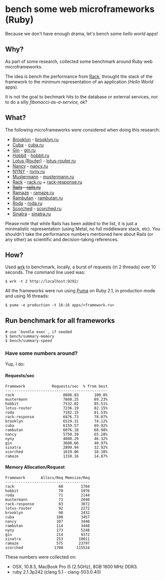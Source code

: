 # bench some web microframeworks (Ruby)

Because we don't have enough drama, let's bench some *hello world* apps!

## Why?

As part of some research, collected some benchmark around Ruby web
microframeworks.

The idea is bench the performance from [Rack](https://github.com/rack/rack),
throught the stack of the framework to the minimum representation of an
application (*Hello World* apps).

It is not the goal to bechmark hits to the database or external services,
nor to do a silly *fibonacci-as-a-service*, ok?

## What?

The following microframeworks were considered when doing this research:

- [Brooklyn](https://github.com/luislavena/brooklyn) - [brooklyn.ru](apps/brooklyn.ru)
- [Cuba](https://github.com/soveran/cuba) - [cuba.ru](apps/cuba.ru)
- [Gin](https://github.com/jcasts/gin) - [gin.ru](apps/gin.ru)
- [Hobbit](https://github.com/patriciomacadden/hobbit) - [hobbit.ru](apps/hobbit.ru)
- [Lotus (Router)](https://github.com/lotus/router) - [lotus-router.ru](apps/lotus-router.ru)
- [Nancy](https://github.com/heapsource/nancy) - [nancy.ru](apps/nancy.ru)
- [NYNY](https://github.com/alisnic/nyny) - [nyny.ru](apps/nyny.ru)
- [Mustermann](https://github.com/rkh/mustermann) - [mustermann.ru](apps/mustermann.ru)
- [Rack](https://github.com/rack/rack) - [rack.ru](apps/rack.ru) + [rack-response.ru](apps/rack-response.ru)
- ~~[Rails](https://github.com/rails/rails) - [rails.ru](apps/rails.ru)~~
- [Ramaze](https://github.com/Ramaze/ramaze) - [ramaze.ru](apps/ramaze.ru)
- [Rambutan](https://github.com/NewRosies/rambutan) - [rambutan.ru](apps/rambutan.ru)
- [Roda](https://github.com/jeremyevans/roda) - [roda.ru](apps/roda.ru)
- [Scorched](https://github.com/Wardrop/Scorched) - [scorched.ru](apps/scorched.ru)
- [Sinatra](https://github.com/sinatra/sinatra) - [sinatra.ru](apps/sinatra.ru)

Please note that while Rails has been added to the list, it is just a
minimalistic representation (using Metal, no full middleware stack, etc). You
shouldn't take the performance numbers mentioned here about Rails (or any
other) as scientific and decision-taking references.

## How?

Used [wrk](https://github.com/wg/wrk) to benchmark, locally, a burst of
requests (in 2 threads) over 10 seconds. The command line used was:

```console
$ wrk -t 2 http://localhost:9292/
```

All the frameworks were run using [Puma](https://github.com/puma/puma) on
Ruby 2.1, in production mode and using 16 threads:

```console
$ puma -e production -t 16:16 apps/<framework.ru>
```

## Run benchmark for all frameworks

```console
# use `bundle exec`, if needed
$ bench/summary-memory
$ bench/summary-speed
```

### Have some numbers around?

Yup, I do:

#### Requests/sec
<!-- speed_table -->
```
Framework            Requests/sec  % from best
----------------------------------------------
rack                      8808.83       100.0%
mustermann                7860.25       89.23%
hobbit                    7532.02       85.51%
lotus-router              7236.19       82.15%
roda                      7182.15       81.53%
rack-response             6876.73       78.07%
brooklyn                  6529.31       74.12%
cuba                      6159.57       69.92%
rambutan                  6076.18       68.98%
nancy                     5750.39       65.28%
nyny                      4080.29       46.32%
gin                       3608.66       40.97%
sinatra                   2899.94       32.92%
scorched                  1619.06       18.38%
ramaze                    1310.16       14.87%
```
<!-- speed_table_end -->

#### Memory Allocation/Request
<!-- mem_table -->
```
Framework       Allocs/Req Memsize/Req
--------------------------------------
rack                    60        1704
hobbit                  70        1976
roda                    71        2144
mustermann              73        2040
rack-response           83        3072
lotus-router            92        2272
brooklyn                98        2432
cuba                   100        3457
nancy                  107        3440
rambutan               114        3448
nyny                   173        5248
gin                    214        9372
sinatra                253       10011
ramaze                 575       23797
scorched              1708      115524
```
<!-- mem_table_end -->


These numbers were collected on:

- OSX, 10.8.5, MacBook Pro i5 (2.5GHz), 8GB 1600 MHz DDR3.
- ruby 2.1.3p242 (clang 5.1 - clang-503.0.40)
